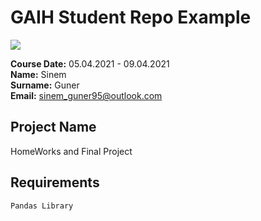 # GAIH Student Repo Example
![](img/newlogo.png)

**Course Date:** 05.04.2021 - 09.04.2021  
**Name:** Sinem  
**Surname:** Guner  
**Email:** sinem_guner95@outlook.com  
  

## Project Name
HomeWorks and Final Project

## Requirements
```
Pandas Library

```



